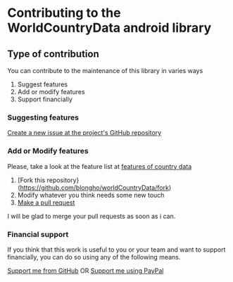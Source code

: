 # Contributing to the WorldCountryData android library

## Type of contribution
You can contribute to the maintenance of this library in varies ways
1. Suggest features
2. Add or modify features
3. Support financially 

### Suggesting features
[Create a new issue at the project's GitHub repository](https://github.com/blongho/worldCountryData/issues/new?assignees=&labels=enhancement&template=feature_request.md&title=)

### Add or Modify features
Please, take a look at the feature list at [features of country data](https://github.com/blongho/worldCountryData/wiki/Features-list)

1. [Fork this repository}(https://github.com/blongho/worldCountryData/fork)
2. Modify whatever you think needs some new touch
3. [Make a pull request](https://github.com/blongho/worldCountryData/pulls)

I will be glad to merge your pull requests as soon as i can. 


### Financial support
If you think that this work is useful to you or your team and want to support financially, you can 
do so using any of the following means. 

[Support me from GitHub](https://github.com/sponsors/blongho)
                            OR
[Support me using PayPal](https://www.paypal.me/blongho)